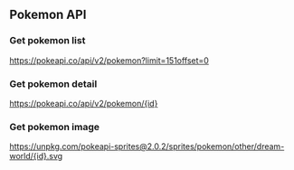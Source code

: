 ## Pokemon API

### Get pokemon list
https://pokeapi.co/api/v2/pokemon?limit=151offset=0

### Get pokemon detail
https://pokeapi.co/api/v2/pokemon/{id}

### Get pokemon image
https://unpkg.com/pokeapi-sprites@2.0.2/sprites/pokemon/other/dream-world/{id}.svg